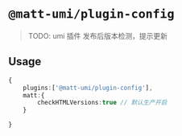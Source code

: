 # `@matt-umi/plugin-config`

> TODO: umi 插件 发布后版本检测，提示更新

## Usage

```typescript
{
	plugins:['@matt-umi/plugin-config'],
	matt:{
		checkHTMLVersions:true // 默认生产开启
	}

}
```
